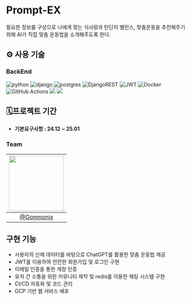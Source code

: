 # Prompt-EX
필요한 정보룰 구성으로 나에게 맞는 식사량과 탄단지 밸런스, 맞춤운동을 추천해주기 위해
AI가 직접 맞춤 운동법을 소개해주도록 한다.

## ⚙️ 사용 기술

### BackEnd

![python](https://img.shields.io/badge/Python-3776AB?style=for-the-badge&logo=python&logoColor=white)
![django](https://img.shields.io/badge/Django-092E20?style=for-the-badge&logo=django&logoColor=white)
![postgres](https://img.shields.io/badge/PostgreSQL-316192?style=for-the-badge&logo=postgresql&logoColor=white)
![DjangoREST](https://img.shields.io/badge/DJANGO-REST-ff1709?style=for-the-badge&logo=django&logoColor=white&color=ff1709&labelColor=gray)
![JWT](https://img.shields.io/badge/JWT-black?style=for-the-badge&logo=JSON%20web%20tokens)
![Docker](https://img.shields.io/badge/docker-%230db7ed.svg?style=for-the-badge&logo=docker&logoColor=white)
![GitHub Actions](https://img.shields.io/badge/github%20actions-%232671E5.svg?style=for-the-badge&logo=githubactions&logoColor=white)
<img src="https://img.shields.io/badge/github-181717?style=for-the-badge&logo=github&logoColor=white">
<img src="https://img.shields.io/badge/git-F05032?style=for-the-badge&logo=git&logoColor=white">

## 🗓프로젝트 기간
-  **기본요구사항 : 24.12 ~ 25.01**

### Team
|<img src="https://avatars.githubusercontent.com/u/164334686?v=4" width="150" height="150"/>|
|:-:|
|[@Gomnonix](https://github.com/Gomnonix)|

## 구현 기능
- 사용자의 신체 데이터를 바탕으로 ChatGPT를 활용한 맞춤 운동법 제공
- JWT를 이용하여 안전한 회원가입 및 로그인 구현
- 이메일 인증을 통한 계정 인증
- 유저 간 소통을 위한 커뮤니티 제작 및 redis를 이용한 채팅 시스템 구현
- CI/CD 자동화 및 코드 관리
- GCP 기반 웹 서바스 배포
